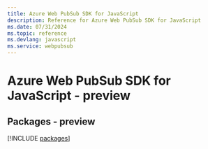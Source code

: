 ```yaml
---
title: Azure Web PubSub SDK for JavaScript
description: Reference for Azure Web PubSub SDK for JavaScript
ms.date: 07/31/2024
ms.topic: reference
ms.devlang: javascript
ms.service: webpubsub
---
```

# Azure Web PubSub SDK for JavaScript - preview
## Packages - preview
[!INCLUDE [packages](web-pubsub-index.md)]